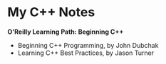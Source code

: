 # My C++ Notes

**O'Reilly Learning Path: Beginning C++**
* Beginning C++ Programming, by John Dubchak
* Learning C++ Best Practices, by Jason Turner
